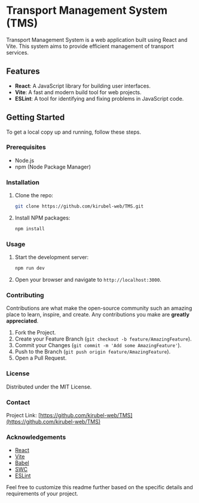 # Transport Management System (TMS)

Transport Management System is a web application built using React and Vite. This system aims to provide efficient management of transport services.

## Features

- **React**: A JavaScript library for building user interfaces.
- **Vite**: A fast and modern build tool for web projects.
- **ESLint**: A tool for identifying and fixing problems in JavaScript code.


## Getting Started

To get a local copy up and running, follow these steps.

### Prerequisites

- Node.js
- npm (Node Package Manager)

### Installation

1. Clone the repo:
   ```sh
   git clone https://github.com/kirubel-web/TMS.git
   ```
2. Install NPM packages:
   ```sh
   npm install
   ```

### Usage

1. Start the development server:
   ```sh
   npm run dev
   ```
2. Open your browser and navigate to `http://localhost:3000`.

### Contributing

Contributions are what make the open-source community such an amazing place to learn, inspire, and create. Any contributions you make are **greatly appreciated**.

1. Fork the Project.
2. Create your Feature Branch (`git checkout -b feature/AmazingFeature`).
3. Commit your Changes (`git commit -m 'Add some AmazingFeature'`).
4. Push to the Branch (`git push origin feature/AmazingFeature`).
5. Open a Pull Request.

### License

Distributed under the MIT License.

### Contact

Project Link: [https://github.com/kirubel-web/TMS](https://github.com/kirubel-web/TMS)

### Acknowledgements

- [React](https://reactjs.org/)
- [Vite](https://vitejs.dev/)
- [Babel](https://babeljs.io/)
- [SWC](https://swc.rs/)
- [ESLint](https://eslint.org/)

Feel free to customize this readme further based on the specific details and requirements of your project.
